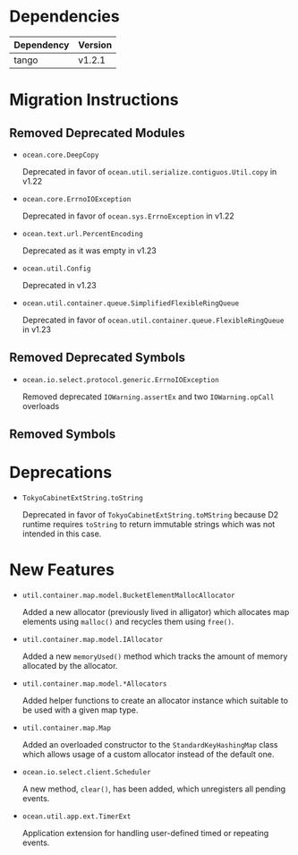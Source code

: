 Dependencies
============

Dependency | Version
-----------|---------
tango      | v1.2.1

Migration Instructions
======================

Removed Deprecated Modules
--------------------------

* `ocean.core.DeepCopy`

  Deprecated in favor of `ocean.util.serialize.contiguos.Util.copy` in v1.22

* `ocean.core.ErrnoIOException`

  Deprecated in favor of `ocean.sys.ErrnoException` in v1.22

* `ocean.text.url.PercentEncoding`

  Deprecated as it was empty in v1.23

* `ocean.util.Config`

  Deprecated in v1.23

* `ocean.util.container.queue.SimplifiedFlexibleRingQueue`

  Deprecated in favor of `ocean.util.container.queue.FlexibleRingQueue` in v1.23

Removed Deprecated Symbols
--------------------------

* `ocean.io.select.protocol.generic.ErrnoIOException`

  Removed deprecated `IOWarning.assertEx` and two `IOWarning.opCall` overloads


Removed Symbols
---------------

Deprecations
============

* `TokyoCabinetExtString.toString`

  Deprecated in favor of `TokyoCabinetExtString.toMString` because D2 runtime
  requires `toString` to return immutable strings which was not intended in
  this case.

New Features
============

* `util.container.map.model.BucketElementMallocAllocator`

  Added a new allocator (previously lived in alligator) which allocates map
  elements using `malloc()` and recycles them using `free()`.

* `util.container.map.model.IAllocator`

  Added a new `memoryUsed()` method which tracks the amount of memory allocated
  by the allocator.

* `util.container.map.model.*Allocators`

  Added helper functions to create an allocator instance which suitable to be
  used with a given map type.

* `util.container.map.Map`

  Added an overloaded constructor to the `StandardKeyHashingMap` class which
  allows usage of a custom allocator instead of the default one.

* `ocean.io.select.client.Scheduler`

  A new method, `clear()`, has been added, which unregisters all pending events.

* `ocean.util.app.ext.TimerExt`

  Application extension for handling user-defined timed or repeating events.
